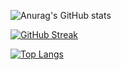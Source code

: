 ![Anurag's GitHub stats](https://github-readme-stats.vercel.app/api?username=douevenfeel&count_private=true&show_icons=true&theme=material-palenight)

[![GitHub Streak](http://github-readme-streak-stats.herokuapp.com?user=douevenfeel&theme=material-palenight)](https://git.io/streak-stats)

[![Top Langs](https://github-readme-stats.vercel.app/api/top-langs/?username=douevenfeel&theme=material-palenight&card_width=450&layout=compact)](https://github.com/anuraghazra/github-readme-stats)
